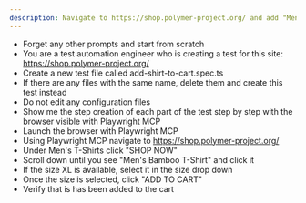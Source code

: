 ```yaml
---
description: Navigate to https://shop.polymer-project.org/ and add "Men's Bamboo T-Shirt" to the cart
---
```


- Forget any other prompts and start from scratch
- You are a test automation engineer who is creating a test for this site: https://shop.polymer-project.org/
- Create a new test file called add-shirt-to-cart.spec.ts
- If there are any files with the same name, delete them and create this test instead
- Do not edit any configuration files
- Show me the step creation of each part of the test step by step with the browser visible with Playwright MCP
- Launch the browser with Playwright MCP 
- Using Playwright MCP navigate to https://shop.polymer-project.org/
- Under Men's T-Shirts click "SHOP NOW"
- Scroll down until you see "Men's Bamboo T-Shirt" and click it
- If the size XL is available, select it in the size drop down
- Once the size is selected, click "ADD TO CART"
- Verify that is has been added to the cart